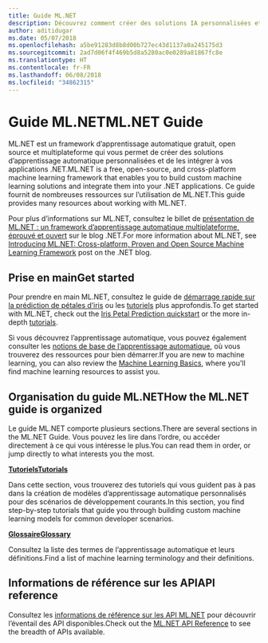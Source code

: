 ```yaml
---
title: Guide ML.NET
description: Découvrez comment créer des solutions IA personnalisées et les intégrer à vos applications .NET à l’aide de ML.NET.
author: aditidugar
ms.date: 05/07/2018
ms.openlocfilehash: a5be91283d8b8d00b727ec43d1137a0a245175d3
ms.sourcegitcommit: 2ad7d06f4f469b5d8a5280ac0e0289a81867fc8e
ms.translationtype: HT
ms.contentlocale: fr-FR
ms.lasthandoff: 06/08/2018
ms.locfileid: "34862315"
---
```

# <a name="mlnet-guide"></a><span data-ttu-id="89240-103">Guide ML.NET</span><span class="sxs-lookup"><span data-stu-id="89240-103">ML.NET Guide</span></span>

<span data-ttu-id="89240-104">ML.NET est un framework d’apprentissage automatique gratuit, open source et multiplateforme qui vous permet de créer des solutions d’apprentissage automatique personnalisées et de les intégrer à vos applications .NET.</span><span class="sxs-lookup"><span data-stu-id="89240-104">ML.NET is a free, open-source, and cross-platform machine learning framework that enables you to build custom machine learning solutions and integrate them into your .NET applications.</span></span> <span data-ttu-id="89240-105">Ce guide fournit de nombreuses ressources sur l’utilisation de ML.NET.</span><span class="sxs-lookup"><span data-stu-id="89240-105">This guide provides many resources about working with ML.NET.</span></span>

<span data-ttu-id="89240-106">Pour plus d’informations sur ML.NET, consultez le billet de [présentation de ML.NET : un framework d’apprentissage automatique multiplateforme, éprouvé et ouvert](https://blogs.msdn.microsoft.com/dotnet/2018/05/07/introducing-ml-net-cross-platform-proven-and-open-source-machine-learning-framework/) sur le blog .NET.</span><span class="sxs-lookup"><span data-stu-id="89240-106">For more information about ML.NET, see [Introducing ML.NET: Cross-platform, Proven and Open Source Machine Learning Framework](https://blogs.msdn.microsoft.com/dotnet/2018/05/07/introducing-ml-net-cross-platform-proven-and-open-source-machine-learning-framework/) post on the .NET blog.</span></span>

## <a name="get-started"></a><span data-ttu-id="89240-107">Prise en main</span><span class="sxs-lookup"><span data-stu-id="89240-107">Get started</span></span>

<span data-ttu-id="89240-108">Pour prendre en main ML.NET, consultez le guide de [démarrage rapide sur la prédiction de pétales d’iris](https://www.microsoft.com/net/learn/apps/machine-learning-and-ai/ml-dotnet/get-started) ou les [tutoriels](tutorials/index.md) plus approfondis.</span><span class="sxs-lookup"><span data-stu-id="89240-108">To get started with ML.NET, check out the [Iris Petal Prediction quickstart](https://www.microsoft.com/net/learn/apps/machine-learning-and-ai/ml-dotnet/get-started) or the more in-depth [tutorials](tutorials/index.md).</span></span>

<span data-ttu-id="89240-109">Si vous découvrez l’apprentissage automatique, vous pouvez également consulter les [notions de base de l’apprentissage automatique](resources/basics.md), où vous trouverez des ressources pour bien démarrer.</span><span class="sxs-lookup"><span data-stu-id="89240-109">If you are new to machine learning, you can also review the [Machine Learning Basics](resources/basics.md), where you'll find machine learning resources to assist you.</span></span>

## <a name="how-the-mlnet-guide-is-organized"></a><span data-ttu-id="89240-110">Organisation du guide ML.NET</span><span class="sxs-lookup"><span data-stu-id="89240-110">How the ML.NET guide is organized</span></span>

<span data-ttu-id="89240-111">Le guide ML.NET comporte plusieurs sections.</span><span class="sxs-lookup"><span data-stu-id="89240-111">There are several sections in the ML.NET Guide.</span></span> <span data-ttu-id="89240-112">Vous pouvez les lire dans l’ordre, ou accéder directement à ce qui vous intéresse le plus.</span><span class="sxs-lookup"><span data-stu-id="89240-112">You can read them in order, or jump directly to what interests you the most.</span></span>

<span data-ttu-id="89240-113">**[Tutoriels](tutorials/index.md)**</span><span class="sxs-lookup"><span data-stu-id="89240-113">**[Tutorials](tutorials/index.md)**</span></span>

<span data-ttu-id="89240-114">Dans cette section, vous trouverez des tutoriels qui vous guident pas à pas dans la création de modèles d’apprentissage automatique personnalisés pour des scénarios de développement courants.</span><span class="sxs-lookup"><span data-stu-id="89240-114">In this section, you find step-by-step tutorials that guide you through building custom machine learning models for common developer scenarios.</span></span>

<span data-ttu-id="89240-115">**[Glossaire](resources/glossary.md)**</span><span class="sxs-lookup"><span data-stu-id="89240-115">**[Glossary](resources/glossary.md)**</span></span>

<span data-ttu-id="89240-116">Consultez la liste des termes de l’apprentissage automatique et leurs définitions.</span><span class="sxs-lookup"><span data-stu-id="89240-116">Find a list of machine learning terminology and their definitions.</span></span>

## <a name="api-reference"></a><span data-ttu-id="89240-117">Informations de référence sur les API</span><span class="sxs-lookup"><span data-stu-id="89240-117">API reference</span></span>

<span data-ttu-id="89240-118">Consultez les [informations de référence sur les API ML.NET](https://docs.microsoft.com/dotnet/api/?view=ml-dotnet) pour découvrir l’éventail des API disponibles.</span><span class="sxs-lookup"><span data-stu-id="89240-118">Check out the [ML.NET API Reference](https://docs.microsoft.com/dotnet/api/?view=ml-dotnet) to see the breadth of APIs available.</span></span>
